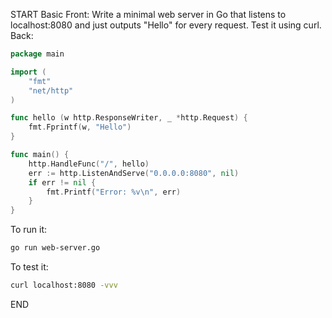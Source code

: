 START
Basic
Front: 
Write a minimal web server in Go that listens to localhost:8080 and just outputs "Hello" for every request. Test it using curl.
Back: 
```go
package main

import (
	"fmt"
	"net/http"
)

func hello (w http.ResponseWriter, _ *http.Request) {
	fmt.Fprintf(w, "Hello")
}

func main() {
	http.HandleFunc("/", hello)
	err := http.ListenAndServe("0.0.0.0:8080", nil)
	if err != nil {
        fmt.Printf("Error: %v\n", err)
	}
}
```

To run it:

```sh
go run web-server.go
```

To test it:

```sh
curl localhost:8080 -vvv
```
<!--ID: 1745139558102-->
END
